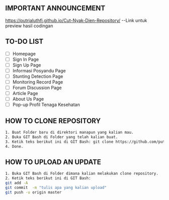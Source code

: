 ## IMPORTANT ANNOUNCEMENT
https://putrialuthfi.github.io/Cut-Nyak-Dien-Repository/ --Link untuk preview hasil codingan

## TO-DO LIST
- [ ] Homepage
- [ ] Sign In Page
- [ ] Sign Up Page
- [ ] Informasi Posyandu Page
- [ ] Stunting Detection Page
- [ ] Monitoring Record Page
- [ ] Forum Discussion Page
- [ ] Article Page
- [ ] About Us Page
- [ ] Pop-up Profil Tenaga Kesehatan

## HOW TO CLONE REPOSITORY
```bash
1. Buat Folder baru di direktori manapun yang kalian mau.
2. Buka GIT Bash di Folder yang telah kalian buat.
3. Ketik teks berikut ini di GIT Bash: git clone https://github.com/putrialuthfi/Cut-Nyak-Dien-Repository.git
4. Done.
```

## HOW TO UPLOAD AN UPDATE
```bash
1. Buka GIT Bash di Folder dimana kalian melakukan clone repository.
2. Ketik teks berikut ini di GIT Bash:
git add -A
git commit  -m "tulis apa yang kalian upload"
git push -u origin master
```
